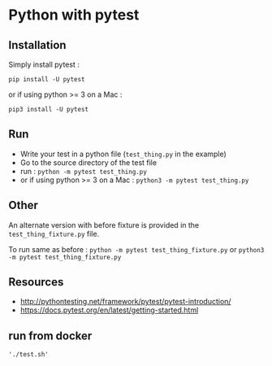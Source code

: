 # Python with pytest


## Installation
Simply install pytest :
```
pip install -U pytest
```
or if using python >= 3 on a Mac :
```
pip3 install -U pytest
```

## Run
 - Write your test in a python file (```test_thing.py``` in the example)
 - Go to the source directory of the test file
 - run : ```python -m pytest test_thing.py```
 - or if using python >= 3 on a Mac : ```python3 -m pytest test_thing.py```

## Other
An alternate version with before fixture is provided in the ```test_thing_fixture.py``` file.

To run same as before :
```python -m pytest test_thing_fixture.py``` or ```python3 -m pytest test_thing_fixture.py```

## Resources

 - <http://pythontesting.net/framework/pytest/pytest-introduction/>
 - <https://docs.pytest.org/en/latest/getting-started.html>

## run from docker

 ```
 './test.sh'
 ```
